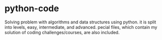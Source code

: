 # python-code
Solving problem with algorithms and data structures using python. it is split into levels, easy, intermediate, and advanced.
pecial files, which contain my solution of coding challenges/courses, are also included.
